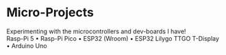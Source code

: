 # Micro-Projects
Experimenting with the microcontrollers and dev-boards I have!
<br>
Rasp-Pi 5 • Rasp-Pi Pico • ESP32 (Wroom) • ESP32 Lilygo TTGO T-Display • Arduino Uno
